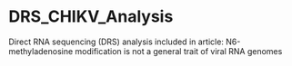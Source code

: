 # DRS_CHIKV_Analysis
Direct RNA sequencing (DRS) analysis included in article: N6-methyladenosine modification is not a general trait of viral RNA genomes
